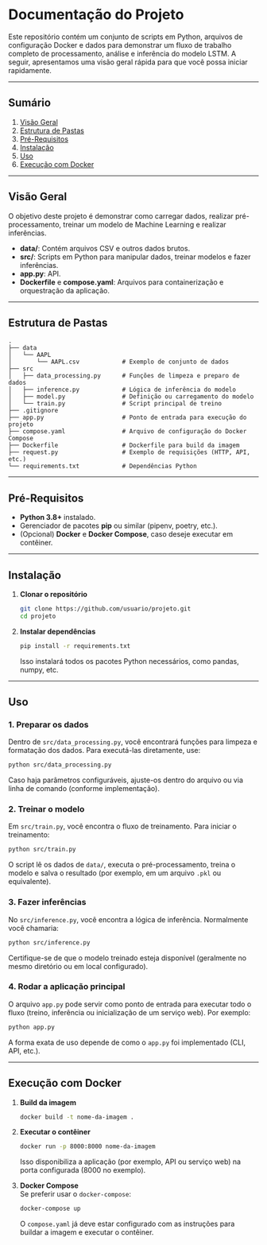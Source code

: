 # Documentação do Projeto

Este repositório contém um conjunto de scripts em Python, arquivos de configuração Docker e dados para demonstrar um fluxo de trabalho completo de processamento, análise e inferência do modelo LSTM. A seguir, apresentamos uma visão geral rápida para que você possa iniciar rapidamente.

---

## Sumário

1. [Visão Geral](#visão-geral)
2. [Estrutura de Pastas](#estrutura-de-pastas)
3. [Pré-Requisitos](#pré-requisitos)
4. [Instalação](#instalação)
5. [Uso](#uso)
6. [Execução com Docker](#execução-com-docker)

---

## Visão Geral

O objetivo deste projeto é demonstrar como carregar dados, realizar pré-processamento, treinar um modelo de Machine Learning e realizar inferências.  
- **data/**: Contém arquivos CSV e outros dados brutos.  
- **src/**: Scripts em Python para manipular dados, treinar modelos e fazer inferências.  
- **app.py**: API.  
- **Dockerfile** e **compose.yaml**: Arquivos para containerização e orquestração da aplicação.  

---

## Estrutura de Pastas

```
.
├── data
│   └── AAPL
│       └── AAPL.csv            # Exemplo de conjunto de dados
├── src
│   ├── data_processing.py      # Funções de limpeza e preparo de dados
│   ├── inference.py            # Lógica de inferência do modelo
│   ├── model.py                # Definição ou carregamento do modelo
│   └── train.py                # Script principal de treino
├── .gitignore
├── app.py                      # Ponto de entrada para execução do projeto
├── compose.yaml                # Arquivo de configuração do Docker Compose
├── Dockerfile                  # Dockerfile para build da imagem
├── request.py                  # Exemplo de requisições (HTTP, API, etc.)
└── requirements.txt            # Dependências Python
```

---

## Pré-Requisitos

- **Python 3.8+** instalado.
- Gerenciador de pacotes **pip** ou similar (pipenv, poetry, etc.).
- (Opcional) **Docker** e **Docker Compose**, caso deseje executar em contêiner.

---

## Instalação

1. **Clonar o repositório**  
   ```bash
   git clone https://github.com/usuario/projeto.git
   cd projeto
   ```

2. **Instalar dependências**  
   ```bash
   pip install -r requirements.txt
   ```
   Isso instalará todos os pacotes Python necessários, como pandas, numpy, etc.

---

## Uso

### 1. Preparar os dados
Dentro de `src/data_processing.py`, você encontrará funções para limpeza e formatação dos dados. Para executá-las diretamente, use:
```bash
python src/data_processing.py
```
Caso haja parâmetros configuráveis, ajuste-os dentro do arquivo ou via linha de comando (conforme implementação).

### 2. Treinar o modelo
Em `src/train.py`, você encontra o fluxo de treinamento. Para iniciar o treinamento:
```bash
python src/train.py
```
O script lê os dados de `data/`, executa o pré-processamento, treina o modelo e salva o resultado (por exemplo, em um arquivo `.pkl` ou equivalente).

### 3. Fazer inferências
No `src/inference.py`, você encontra a lógica de inferência. Normalmente você chamaria:
```bash
python src/inference.py
```
Certifique-se de que o modelo treinado esteja disponível (geralmente no mesmo diretório ou em local configurado).

### 4. Rodar a aplicação principal
O arquivo `app.py` pode servir como ponto de entrada para executar todo o fluxo (treino, inferência ou inicialização de um serviço web). Por exemplo:
```bash
python app.py
```
A forma exata de uso depende de como o `app.py` foi implementado (CLI, API, etc.).

---

## Execução com Docker

1. **Build da imagem**  
   ```bash
   docker build -t nome-da-imagem .
   ```
2. **Executar o contêiner**  
   ```bash
   docker run -p 8000:8000 nome-da-imagem
   ```
   Isso disponibiliza a aplicação (por exemplo, API ou serviço web) na porta configurada (8000 no exemplo).

3. **Docker Compose**  
   Se preferir usar o `docker-compose`:
   ```bash
   docker-compose up
   ```
   O `compose.yaml` já deve estar configurado com as instruções para buildar a imagem e executar o contêiner.
